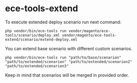 # ece-tools-extend

To execute extended deploy scenario run next command:
```
php vendor/bin/ece-tools run vendor/magento/ece-tools/scenario/deploy.xml vendor/magento/ece-tools-extend/scenario/extend-deploy.xml
```

You can extend base scenario with different custom scenarios.
```
php vendor/bin/ece-tools run "path/to/base/scenarion" "path/to/extended/scenarion" "path/to/extended/scenarion2" "path/to/extended/scenarion3"
```
Keep in mind that scenarios will be merged in provided order. 